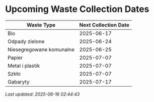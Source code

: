 # Upcoming Waste Collection Dates

| Waste Type | Next Collection Date |
|------------|----------------------|
| Bio | 2025-06-17 |
| Odpady zielone | 2025-06-24 |
| Niesegregowane komunalne | 2025-06-25 |
| Papier | 2025-07-07 |
| Metal i plastik | 2025-07-07 |
| Szkło | 2025-07-07 |
| Gabaryty | 2025-07-17 |


*Last updated: 2025-06-16 02:44:43*
